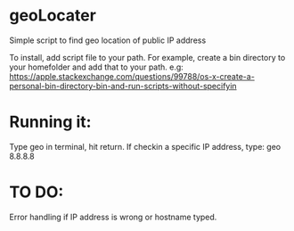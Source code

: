 # geoLocater
Simple script to find geo location of public IP address

To install, add script file to your path.
For example, create a bin directory to your homefolder and add that to your path.
e.g: https://apple.stackexchange.com/questions/99788/os-x-create-a-personal-bin-directory-bin-and-run-scripts-without-specifyin


# Running it:
Type geo in terminal, hit return.
If checkin a specific IP address, type: geo 8.8.8.8


# TO DO:
Error handling if IP address is wrong or hostname typed.
